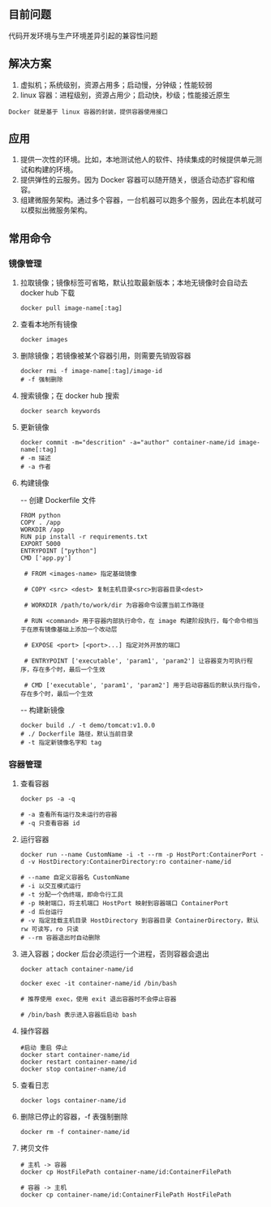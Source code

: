 ## 目前问题

代码开发环境与生产环境差异引起的兼容性问题

## 解决方案

1. 虚拟机；系统级别，资源占用多；启动慢，分钟级；性能较弱
2. linux 容器：进程级别，资源占用少；启动快，秒级；性能接近原生

```
Docker 就是基于 linux 容器的封装，提供容器使用接口
```

## 应用

1. 提供一次性的环境。比如，本地测试他人的软件、持续集成的时候提供单元测试和构建的环境。
2. 提供弹性的云服务。因为 Docker 容器可以随开随关，很适合动态扩容和缩容。
3. 组建微服务架构。通过多个容器，一台机器可以跑多个服务，因此在本机就可以模拟出微服务架构。

## 常用命令

### 镜像管理

1. 拉取镜像；镜像标签可省略，默认拉取最新版本；本地无镜像时会自动去 docker hub 下载
   ```
   docker pull image-name[:tag]
   ```
2. 查看本地所有镜像

   ```
   docker images
   ```

3. 删除镜像；若镜像被某个容器引用，则需要先销毁容器

   ```
   docker rmi -f image-name[:tag]/image-id
   # -f 强制删除
   ```

4. 搜索镜像；在 docker hub 搜索

   ```
   docker search keywords
   ```

5. 更新镜像

   ```
   docker commit -m="descrition" -a="author" container-name/id image-name[:tag]
   # -m 描述
   # -a 作者
   ```

6. 构建镜像

   -- 创建 Dockerfile 文件

   ```
   FROM python
   COPY . /app
   WORKDIR /app
   RUN pip install -r requirements.txt
   EXPORT 5000
   ENTRYPOINT ["python"]
   CMD ['app.py']
   ```

   ```
    # FROM <images-name> 指定基础镜像

    # COPY <src> <dest> 复制主机目录<src>到容器目录<dest>

    # WORKDIR /path/to/work/dir 为容器命令设置当前工作路径

    # RUN <command> 用于容器内部执行命令，在 image 构建阶段执行，每个命令相当于在原有镜像基础上添加一个改动层

    # EXPOSE <port> [<port>...] 指定对外开放的端口

    # ENTRYPOINT ['executable', 'param1', 'param2'] 让容器变为可执行程序，存在多个时，最后一个生效

    # CMD ['executable', 'param1', 'param2'] 用于启动容器后的默认执行指令，存在多个时，最后一个生效
   ```

   -- 构建新镜像

   ```
   docker build ./ -t demo/tomcat:v1.0.0
   # ./ Dockerfile 路径，默认当前目录
   # -t 指定新镜像名字和 tag
   ```

### 容器管理

1.  查看容器

    ```
    docker ps -a -q

    # -a 查看所有运行及未运行的容器
    # -q 只查看容器 id
    ```

2.  运行容器

    ```
    docker run --name CustomName -i -t --rm -p HostPort:ContainerPort -d -v HostDirectory:ContainerDirectory:ro container-name/id

    # --name 自定义容器名 CustomName
    # -i 以交互模式运行
    # -t 分配一个伪终端，即命令行工具
    # -p 映射端口，将主机端口 HostPort 映射到容器端口 ContainerPort
    # -d 后台运行
    # -v 指定挂载主机目录 HostDirectory 到容器目录 ContainerDirectory，默认 rw 可读写，ro 只读
    # --rm 容器退出时自动删除
    ```

3.  进入容器；docker 后台必须运行一个进程，否则容器会退出

    ```
    docker attach container-name/id

    docker exec -it container-name/id /bin/bash

    # 推荐使用 exec，使用 exit 退出容器时不会停止容器

    # /bin/bash 表示进入容器后启动 bash
    ```

4.  操作容器

    ```
    #启动 重启 停止
    docker start container-name/id
    docker restart container-name/id
    docker stop container-name/id
    ```

5.  查看日志
    ```
    docker logs container-name/id
    ```
6.  删除已停止的容器，-f 表强制删除
    ```
    docker rm -f container-name/id
    ```
7.  拷贝文件

    ```
    # 主机 -> 容器
    docker cp HostFilePath container-name/id:ContainerFilePath

    # 容器 -> 主机
    docker cp container-name/id:ContainerFilePath HostFilePath
    ```
